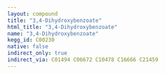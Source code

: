 ```yaml
---
layout: compound
title: "3,4-Dihydroxybenzoate"
html_title: "3,4-Dihydroxybenzoate"
name: "3,4-Dihydroxybenzoate"
kegg_id: C00230
native: false
indirect_only: true
indirect_via: C01494 C06672 C10478 C16666 C21459
---
```

